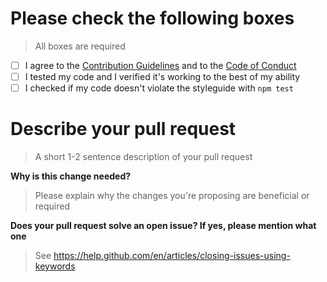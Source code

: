 # Please check the following boxes
> All boxes are required

- [ ] I agree to the [Contribution Guidelines](https://github.com/TheSharks/WildBeast/blob/master/.github/CONTRIBUTING.md) and to the [Code of Conduct](https://github.com/TheSharks/WildBeast/blob/master/.github/CODE_OF_CONDUCT.md)
- [ ] I tested my code and I verified it's working to the best of my ability
- [ ] I checked if my code doesn't violate the styleguide with `npm test`

# Describe your pull request

> A short 1-2 sentence description of your pull request

**Why is this change needed?**

> Please explain why the changes you're proposing are beneficial or required

**Does your pull request solve an open issue? If yes, please mention what one**

> See https://help.github.com/en/articles/closing-issues-using-keywords
